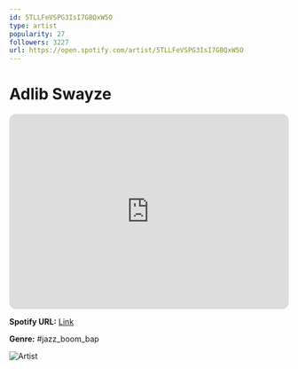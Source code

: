 ```yaml
---
id: 5TLLFeVSPG3IsI7GBQxW5O
type: artist
popularity: 27
followers: 3227
url: https://open.spotify.com/artist/5TLLFeVSPG3IsI7GBQxW5O
---
```

# Adlib Swayze

<iframe style="border-radius:12px" src="https://open.spotify.com/embed/artist/5TLLFeVSPG3IsI7GBQxW5O" width="100%" height="352" frameBorder="0" allowfullscreen="" allow="autoplay; clipboard-write; encrypted-media; fullscreen; picture-in-picture" loading="lazy"></iframe>

**Spotify URL:** [Link](https://open.spotify.com/artist/5TLLFeVSPG3IsI7GBQxW5O)

**Genre:**  #jazz_boom_bap

![Artist](https://i.scdn.co/image/ab6761610000e5eb2ca38f82f133051cd1f1fc10)
